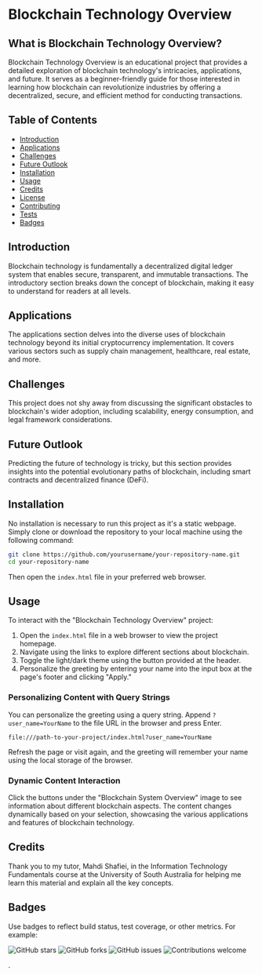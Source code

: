 
# Blockchain Technology Overview

## What is Blockchain Technology Overview?

Blockchain Technology Overview is an educational project that provides a detailed exploration of blockchain technology's intricacies, applications, and future. It serves as a beginner-friendly guide for those interested in learning how blockchain can revolutionize industries by offering a decentralized, secure, and efficient method for conducting transactions.

## Table of Contents

- [Introduction](#introduction)
- [Applications](#applications)
- [Challenges](#challenges)
- [Future Outlook](#future)
- [Installation](#installation)
- [Usage](#usage)
- [Credits](#credits)
- [License](#license)
- [Contributing](#contributing)
- [Tests](#tests)
- [Badges](#badges)

## Introduction

Blockchain technology is fundamentally a decentralized digital ledger system that enables secure, transparent, and immutable transactions. The introductory section breaks down the concept of blockchain, making it easy to understand for readers at all levels.

## Applications

The applications section delves into the diverse uses of blockchain technology beyond its initial cryptocurrency implementation. It covers various sectors such as supply chain management, healthcare, real estate, and more.

## Challenges

This project does not shy away from discussing the significant obstacles to blockchain's wider adoption, including scalability, energy consumption, and legal framework considerations.

## Future Outlook

Predicting the future of technology is tricky, but this section provides insights into the potential evolutionary paths of blockchain, including smart contracts and decentralized finance (DeFi).

## Installation

No installation is necessary to run this project as it's a static webpage. Simply clone or download the repository to your local machine using the following command:

```bash
git clone https://github.com/yourusername/your-repository-name.git
cd your-repository-name
```

Then open the `index.html` file in your preferred web browser.

## Usage

To interact with the "Blockchain Technology Overview" project:

1. Open the `index.html` file in a web browser to view the project homepage.
2. Navigate using the links to explore different sections about blockchain.
3. Toggle the light/dark theme using the button provided at the header.
4. Personalize the greeting by entering your name into the input box at the page's footer and clicking "Apply."

### Personalizing Content with Query Strings

You can personalize the greeting using a query string. Append `?user_name=YourName` to the file URL in the browser and press Enter.

```plaintext
file:///path-to-your-project/index.html?user_name=YourName
```

Refresh the page or visit again, and the greeting will remember your name using the local storage of the browser.

### Dynamic Content Interaction

Click the buttons under the "Blockchain System Overview" image to see information about different blockchain aspects. The content changes dynamically based on your selection, showcasing the various applications and features of blockchain technology.

## Credits

Thank you to my tutor, Mahdi Shafiei, in the Information Technology Fundamentals course at the University of South Australia for helping me learn this material and explain all the key concepts.




## Badges

Use badges to reflect build status, test coverage, or other metrics. For example:

![GitHub stars](https://img.shields.io/github/stars/daufy001/inft1016_sp5_2023_practicals.svg?style=social&label=Star)
![GitHub forks](https://img.shields.io/github/forks/daufy001/inft1016_sp5_2023_practicals.svg?style=social&label=Fork)
![GitHub issues](https://img.shields.io/github/issues/daufy001/inft1016_sp5_2023_practicals.svg)
![Contributions welcome](https://img.shields.io/badge/contributions-welcome-orange.svg)

.
